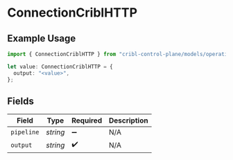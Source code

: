 # ConnectionCriblHTTP

## Example Usage

```typescript
import { ConnectionCriblHTTP } from "cribl-control-plane/models/operations";

let value: ConnectionCriblHTTP = {
  output: "<value>",
};
```

## Fields

| Field              | Type               | Required           | Description        |
| ------------------ | ------------------ | ------------------ | ------------------ |
| `pipeline`         | *string*           | :heavy_minus_sign: | N/A                |
| `output`           | *string*           | :heavy_check_mark: | N/A                |